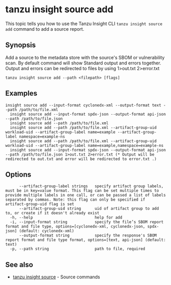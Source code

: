 # tanzu insight source add

This topic tells you how to use the Tanzu Insight CLI 
`tanzu insight source add` command to add a source report.

## <a id='synopsis'></a>Synopsis

Add a source to the metadata store with the source's SBOM or vulnerability scan. By default command will show Standard output and errors together. Output and errors can be redirected to files by using 1>out.txt 2>error.txt

```console
tanzu insight source add --path <filepath> [flags]
```

## <a id='examples'></a>Examples

```console
insight source add --input-format cyclonedx-xml --output-format text --path /path/to/file.xml
  insight source add --input-format spdx-json --output-format api-json --path /path/to/file.json
  insight source add --path /path/to/file.xml
  insight source add --path /path/to/file.xml --artifact-group-uid workload-uid --artifact-group-label name=example --artifact-group-label namespace=example-ns
  insight source add --path /path/to/file.xml --artifact-group-uid workload-uid --artifact-group-label name=example,namespace=example-ns
  insight source add --input-format spdx-json --output-format api-json --path /path/to/file.json 1>out.txt 2>error.txt (* Output will be redirected to out.txt and error will be redirected to error.txt .)
```

## <a id='options'></a>Options

```console
      --artifact-group-label strings   specify artifact group labels, must be in key=value format. This flag can be set multiple times to provide multiple labels in one call, or can be passed a list of labels separated by commas. Note: this flag can only be specified if artifact-group-uid flag is set
      --artifact-group-uid string      uid of artifact group to add to, or create if it doesn't already exist
  -h, --help                           help for add
  -i, --input-format string            specify the file’s SBOM report format and file type, options=[cyclonedx-xml, cyclonedx-json, spdx-json] (default: cyclonedx-xml)
      --output-format string           specify the response's SBOM report format and file type format, options=[text, api-json] (default: text)
  -p, --path string                    path to file, required
```

## <a id='see-also'></a>See also

* [tanzu insight source](tanzu_insight_source.hbs.md)	 - Source commands
